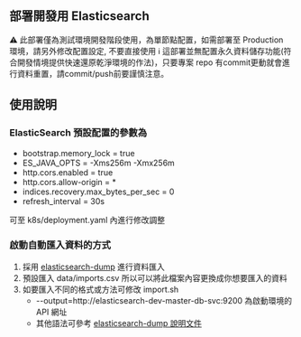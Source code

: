 ## 部署開發用 Elasticsearch 
:warning: 此部署僅為測試環境開發階段使用，為單節點配置，如需部署至 Production 環境，請另外修改配置設定, 不要直接使用
:information_source: 這部署並無配置永久資料儲存功能(符合開發情境提供快速還原乾淨環境的作法)，只要專案 repo 有commit更動就會進行資料重置，請commit/push前要謹慎注意。

## 使用說明

### ElasticSearch 預設配置的參數為
- bootstrap.memory_lock = true
- ES_JAVA_OPTS = -Xms256m -Xmx256m
- http.cors.enabled = true
- http.cors.allow-origin = *
- indices.recovery.max_bytes_per_sec = 0
- refresh_interval = 30s

可至 k8s/deployment.yaml 內進行修改調整

### 啟動自動匯入資料的方式

1. 採用  [elasticsearch-dump](https://github.com/elasticsearch-dump/elasticsearch-dump) 進行資料匯入
2. 預設匯入 data/imports.csv 所以可以將此檔案內容更換成你想要匯入的資料
3. 如要匯入不同的格式或方法可修改 import.sh
   - --output=http://elasticsearch-dev-master-db-svc:9200 為啟動環境的 API 網址
   - 其他語法可參考 [elasticsearch-dump 說明文件](https://github.com/elasticsearch-dump/elasticsearch-dump/blob/master/README.md)

